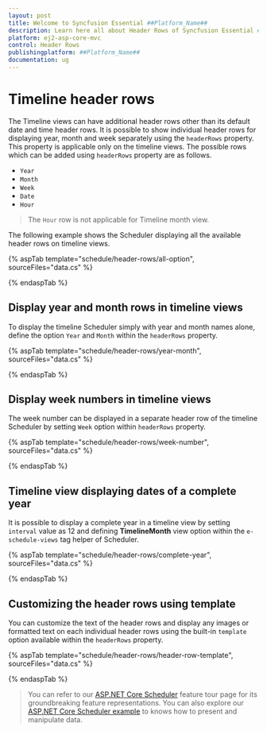 ```yaml
---
layout: post
title: Welcome to Syncfusion Essential ##Platform_Name##
description: Learn here all about Header Rows of Syncfusion Essential ##Platform_Name## widgets based on HTML5 and jQuery.
platform: ej2-asp-core-mvc
control: Header Rows
publishingplatform: ##Platform_Name##
documentation: ug
---
```



# Timeline header rows

The Timeline views can have additional header rows other than its default date and time header rows. It is possible to show individual header rows for displaying year, month and week separately using the `headerRows` property. This property is applicable only on the timeline views. The possible rows which can be added using `headerRows` property are as follows.

* `Year`
* `Month`
* `Week`
* `Date`
* `Hour`

> The `Hour` row is not applicable for Timeline month view.

The following example shows the Scheduler displaying all the available header rows on timeline views.

{% aspTab template="schedule/header-rows/all-option", sourceFiles="data.cs"  %}

{% endaspTab %}

## Display year and month rows in timeline views

To display the timeline Scheduler simply with year and month names alone, define the option `Year` and `Month` within the `headerRows` property.

{% aspTab template="schedule/header-rows/year-month", sourceFiles="data.cs"  %}

{% endaspTab %}

## Display week numbers in timeline views

The week number can be displayed in a separate header row of the timeline Scheduler by setting `Week` option within `headerRows` property.

{% aspTab template="schedule/header-rows/week-number", sourceFiles="data.cs"  %}

{% endaspTab %}

## Timeline view displaying dates of a complete year

It is possible to display a complete year in a timeline view by setting `interval` value as 12 and defining **TimelineMonth** view option within the `e-schedule-views` tag helper of Scheduler.

{% aspTab template="schedule/header-rows/complete-year", sourceFiles="data.cs"  %}

{% endaspTab %}

## Customizing the header rows using template

You can customize the text of the header rows and display any images or formatted text on each individual header rows using the built-in `template` option available within the `headerRows` property.

{% aspTab template="schedule/header-rows/header-row-template", sourceFiles="data.cs"  %}

{% endaspTab %}

> You can refer to our [ASP.NET Core Scheduler](https://www.syncfusion.com/aspnet-core-ui-controls/scheduler) feature tour page for its groundbreaking feature representations. You can also explore our [ASP.NET Core Scheduler example](https://ej2.syncfusion.com/aspnetcore/Schedule/Overview#/material) to knows how to present and manipulate data.
